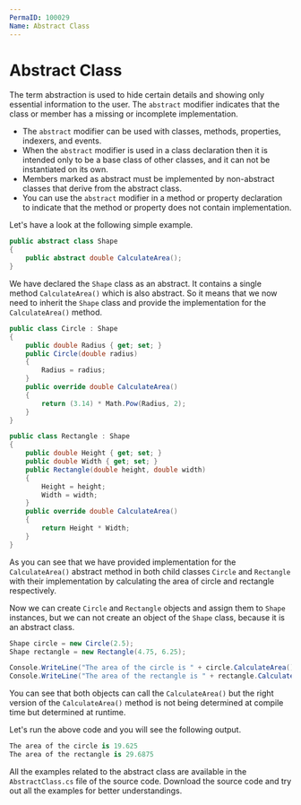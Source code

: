 ```yaml
---
PermaID: 100029
Name: Abstract Class
---
```


# Abstract Class

The term abstraction is used to hide certain details and showing only essential information to the user. The `abstract` modifier indicates that the class or member has a missing or incomplete implementation. 

 - The `abstract` modifier can be used with classes, methods, properties, indexers, and events. 
 - When the `abstract` modifier is used in a class declaration then it is intended only to be a base class of other classes, and it can not be instantiated on its own. 
 - Members marked as abstract must be implemented by non-abstract classes that derive from the abstract class.
 - You can use the `abstract` modifier in a method or property declaration to indicate that the method or property does not contain implementation.

Let's have a look at the following simple example.

```csharp
public abstract class Shape
{
    public abstract double CalculateArea();
}
```

We have declared the `Shape` class as an abstract. It contains a single method `CalculateArea()` which is also abstract. So it means that we now need to inherit the `Shape` class and provide the implementation for the `CalculateArea()` method.

```csharp
public class Circle : Shape
{
    public double Radius { get; set; }
    public Circle(double radius)
    {
        Radius = radius;
    }
    public override double CalculateArea()
    {
        return (3.14) * Math.Pow(Radius, 2);
    }
}

public class Rectangle : Shape
{
    public double Height { get; set; }
    public double Width { get; set; }
    public Rectangle(double height, double width)
    {
        Height = height;
        Width = width;
    }
    public override double CalculateArea()
    {
        return Height * Width;
    }
}
```

As you can see that we have provided implementation for the `CalculateArea()` abstract method in both child classes `Circle` and `Rectangle` with their implementation by calculating the area of circle and rectangle respectively.

Now we can create `Circle` and `Rectangle` objects and assign them to `Shape` instances, but we can not create an object of the `Shape` class, because it is an abstract class.

```csharp
Shape circle = new Circle(2.5);
Shape rectangle = new Rectangle(4.75, 6.25);

Console.WriteLine("The area of the circle is " + circle.CalculateArea());
Console.WriteLine("The area of the rectangle is " + rectangle.CalculateArea());
```

You can see that both objects can call the `CalculateArea()` but the right version of the `CalculateArea()` method is not being determined at compile time but determined at runtime. 

Let's run the above code and you will see the following output.

```csharp
The area of the circle is 19.625
The area of the rectangle is 29.6875
```

All the examples related to the abstract class are available in the `AbstractClass.cs` file of the source code. Download the source code and try out all the examples for better understandings.
